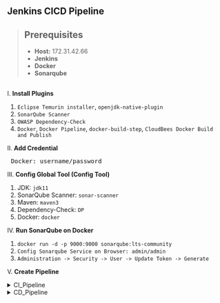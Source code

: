 ## Jenkins CICD Pipeline

> ## Prerequisites
> - **Host:** 172.31.42.66
> - **Jenkins**
> - **Docker**
> - **Sonarqube**
> ##

I. **Install Plugins**
    <ol>
        <li>`Eclipse Temurin installer`, `openjdk-native-plugin`</li>
        <li>`SonarQube Scanner`</li>
        <li>`OWASP Dependency-Check`</li>
        <li>`Docker`, `Docker Pipeline`, `docker-build-step`, `CloudBees Docker Build and Publish`</li>
    </ol>

II. **Add Credential**   
    <pre>
        Docker: username/password
    </pre>

III. **Config Global Tool (Config Tool)**  
    <ol>
        <li> JDK: `jdk11` </li>
        <li> SonarQube Scanner: `sonar-scanner` </li>
        <li> Maven: `maven3` </li>
        <li> Dependency-Check: `DP` </li>
        <li> Docker: `docker` </li>
    </ol>

IV. **Run SonarQube on Docker**    
     <ol>
        <li> `docker run -d -p 9000:9000 sonarqube:lts-community` </li>
        <li> `Config Sonarqube Service on Browser: admin/admin` </li>
        <li> `Administration -> Security -> User -> Update Token -> Generate` </li>
    </ol>


V. **Create Pipeline**
    <br>
    
<details>
<summary>CI_Pipeline</summary>

```groovy
pipeline {
  agent any

  tools {
    jdk 'jdk11'
    maven 'maven3'
  }

  environment {
    SCANNER_HOME = tool 'sonar-scanner'
  }

  stages {
    stage('Checkout') {
      steps {
        git branch: 'main', changelog: false, poll: false, url: 'https://github.com/lytanghai/SpringBootFormRegister.git'
      }
    }

    stage('Compile') {
      steps {
        sh "mvn clean compile"
      }
    }

    stage('Sonarqube') {
      steps {
        sh ''
        ' $SCANNER_HOME/bin/sonar-scanner -Dsonar.url=http://172.31.42.66:9000/ -Dsonar.login=generatedToken -Dsonar.projectName=shopping-cart \
				-Dsonar,java.binaries=. \
				-Dsonar.projectKey=shopping-cart'
        ''
      }
    }

    stage('OWASP') {
      steps {
        dependencyCheck additionalArguments: '--scan ./', odcInstallation: 'DP'
        dependencyCheckPublisher pattern: '**/dependency-check-report.xml'
      }
    }

    stage('Build App') {
      steps {
        sh 'mvn clean install -DskipTests=true'
      }
    }

    stage('Push Image') {
      steps {
        script {
          withDockerRegistry(credentialsId: 'credientialsId', toolName: 'docker') {
            sh "docker build -t shopping-cart:latest .f docker/Dockerfile ."
            sh "docker tag shopping-cart:latest tanghailyy/shopping-cart:latest"
            sh "docker push tanghailyy/shopping-cart:latest"
          }
        }
      }
    }

    stage('Deploy Image') {
      steps {
        build job: 'CD_Pipeline', wait: true
      }
    }
  }
}
```
</details>

<details>
<summary>CD_Pipeline</summary>

```groovy
pipeline {
    agent any
    stages {
        stage('Run Application') {
            steps {
                script {
                    withDockerRegistry(credentialsId: 'credentialsId', toolName: 'docker') {
                        sh "docker run -d --name cart-service -p 8070:8070 tanghailyy/shopping-cart:latest"
                    }
                }
            }
        }
    }
}
</details>

```